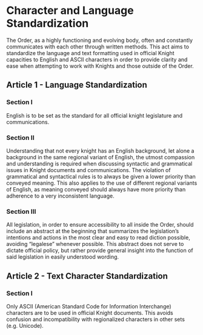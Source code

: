 # Character and Language Standardization
The Order, as a highly functioning and evolving body, often and constantly communicates with each other through written methods. This act aims to standardize the language and text formatting used in official Knight capacities to English and ASCII characters in order to provide clarity and ease when attempting to work with Knights and those outside of the Order.

## Article 1 - Language Standardization

### Section I
English is to be set as the standard for all official knight legislature and communications.

### Section II
Understanding that not every knight has an English background, let alone a background in the same regional variant of English, the utmost compassion and understanding is required when discussing syntactic and grammatical issues in Knight documents and communications. The violation of grammatical and syntactical rules is to always be given a lower priority than conveyed meaning. This also applies to the use of different regional variants of English, as meaning conveyed should always have more priority than adherence to a very inconsistent language.

### Section III
All legislation, in order to ensure accessibility to all inside the Order, should include an abstract at the beginning that summarizes the legislation’s intentions and actions in the most clear and easy to read diction possible, avoiding “legalese” whenever possible. This abstract does not serve to dictate official policy, but rather provide general insight into the function of said legislation in easily understood wording.

## Article 2 - Text Character Standardization

### Section I
Only ASCII (American Standard Code for Information Interchange) characters are to be used in official Knight documents. This avoids confusion and incompatibility with regionalized characters in other sets (e.g. Unicode).
